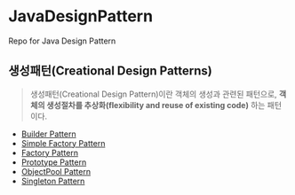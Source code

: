 # JavaDesignPattern
Repo for Java Design Pattern 

## 생성패턴(Creational Design Patterns) 
> 생성패턴(Creational Design Pattern)이란 객체의 생성과 관련된 패턴으로, **객체의 생성절차를 추상화(flexibility and reuse of existing code)** 하는 패턴이다.
- <a href="https://github.com/puddingForever/JavaDesignPattern/tree/main/JavaDesignPattern/src/creational/builder">Builder Pattern</a> 
- <a href="https://github.com/puddingForever/JavaDesignPattern/tree/main/JavaDesignPattern/src/creational/simplefactory">Simple Factory Pattern</a>
- <a href="https://github.com/puddingForever/JavaDesignPattern/tree/main/JavaDesignPattern/src/creational/factorymethod">Factory Pattern</a>
- <a href="https://github.com/puddingForever/JavaDesignPattern/tree/main/JavaDesignPattern/src/creational/prototype/war">Prototype Pattern</a>
- <a href="https://github.com/puddingForever/JavaDesignPattern/tree/main/JavaDesignPattern/src/creational/objectpool/gameworld">ObjectPool Pattern</a>
- <a href="https://github.com/puddingForever/JavaDesignPattern/tree/main/JavaDesignPattern/src/creational/singleton">Singleton Pattern</a>







